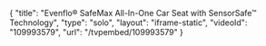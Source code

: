 {
    "title": "Evenflo&reg; SafeMax All-In-One Car Seat with SensorSafe&trade; Technology",
    "type": "solo",
    "layout": "iframe-static",
    "videoId": "109993579",
    "url": "\/tvpembed\/109993579"
}